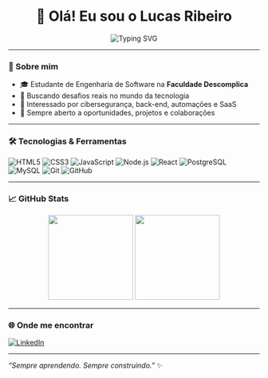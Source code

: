 <h1 align="center">👋 Olá! Eu sou o Lucas Ribeiro</h1>

<p align="center">
  <img src="https://readme-typing-svg.herokuapp.com?font=Fira+Code&size=22&pause=1000&center=true&vCenter=true&width=600&lines=Desenvolvedor+em+construção+🚧;Estudante+de+Engenharia+de+Software;Sempre+aprendendo+📚+Sempre+construindo" alt="Typing SVG" />
</p>

---

### 🧠 Sobre mim

- 🎓 Estudante de Engenharia de Software na **Faculdade Descomplica**
- 💼 Buscando desafios reais no mundo da tecnologia
- 🔐 Interessado por cibersegurança, back-end, automações e SaaS
- 🤝 Sempre aberto a oportunidades, projetos e colaborações

---

### 🛠️ Tecnologias & Ferramentas

![HTML5](https://img.shields.io/badge/-HTML5-E34F26?style=flat-square&logo=html5&logoColor=white)
![CSS3](https://img.shields.io/badge/-CSS3-1572B6?style=flat-square&logo=css3)
![JavaScript](https://img.shields.io/badge/-JavaScript-F7DF1E?style=flat-square&logo=javascript&logoColor=black)
![Node.js](https://img.shields.io/badge/-Node.js-339933?style=flat-square&logo=node.js&logoColor=white)
![React](https://img.shields.io/badge/-React-61DAFB?style=flat-square&logo=react&logoColor=black)
![PostgreSQL](https://img.shields.io/badge/-PostgreSQL-336791?style=flat-square&logo=postgresql&logoColor=white)
![MySQL](https://img.shields.io/badge/-MySQL-00758F?style=flat-square&logo=mysql&logoColor=white)
![Git](https://img.shields.io/badge/-Git-F05032?style=flat-square&logo=git&logoColor=white)
![GitHub](https://img.shields.io/badge/-GitHub-181717?style=flat-square&logo=github)

---

### 📈 GitHub Stats

<p align="center">
  <img height="170" src="https://github-readme-stats.vercel.app/api?username=AkashiL1&show_icons=true&theme=tokyonight&count_private=true&hide=stars" />
  <img height="170" src="https://github-readme-stats.vercel.app/api/top-langs/?username=AkashiL1&layout=compact&langs_count=8&theme=tokyonight"/>
</p>

---

### 🌐 Onde me encontrar

[![LinkedIn](https://img.shields.io/badge/-LinkedIn-0077B5?style=flat-square&logo=linkedin&logoColor=white)](https://www.linkedin.com/in/lucasribeiro22/)

---

_“Sempre aprendendo. Sempre construindo.”_ ✨
